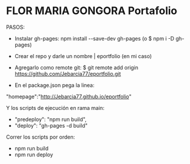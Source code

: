 
# FLOR MARIA GONGORA Portafolio


PASOS:
- Instalar gh-pages:
 npm install --save-dev gh-pages (o $ npm i -D gh-pages)

- Crear el repo y darle un nombre | eportfolio (en mi caso)
- Agregarlo como remote git:
$ git remote add origin https://github.com/Jebarcia77/eportfolio.git

- En el package.json pega la linea:

 "homepage":"http://Jebarcia77.github.io/eportfolio" 

Y los scripts de ejecución en rama main:
- "predeploy": "npm run build",
- "deploy": "gh-pages -d build"

Correr los scripts por orden:
- npm run build
- npm run deploy
